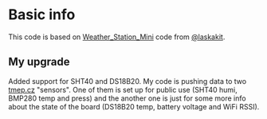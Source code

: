 # Basic info
This code is based on [Weather_Station_Mini](https://github.com/LaskaKit/Weather_Station_Mini) code from [@laskakit](https://github.com/LaskaKit). 
## My upgrade
Added support for SHT40 and DS18B20. My code is pushing data to two [tmep.cz](https://tmep.cz/) "sensors". One of them is set up for public use (SHT40 humi, BMP280 temp and press) and the another one is just for some more info about the state of the board (DS18B20 temp, battery voltage and WiFi RSSI).

